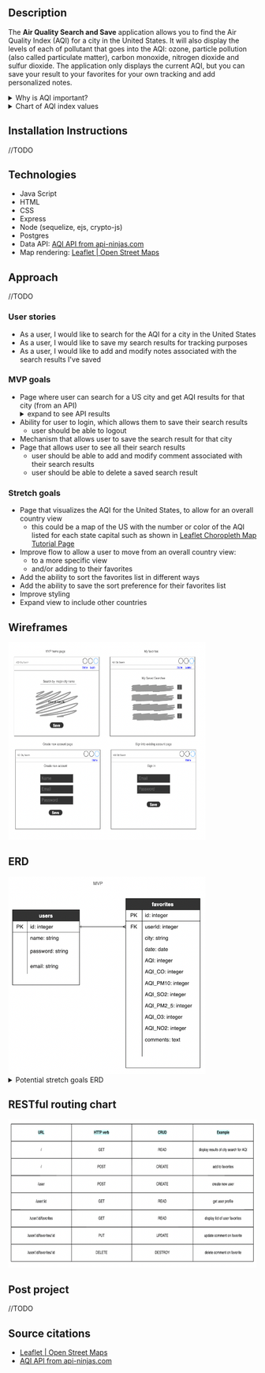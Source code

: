 ## Description
The **Air Quality Search and Save** application allows you to find the Air Quality Index (AQI) for a city in the United States. It will also display the levels of each of pollutant that goes into the AQI: ozone, particle pollution (also called particulate matter), carbon monoxide, nitrogen dioxide and sulfur dioxide. The application only displays the current AQI, but you can save your result to your favorites for your own tracking and add personalized notes.

<!-- Visit [Air Quality Index by City](https://kittens.com/) to try it out.  -->



<details>
<summary>Why is AQI important?</summary>
Local air quality affects how you live and breathe. Like the weather, it can change from day to day or even hour to hour. The U.S.Environmental Protection Agency (EPA) and your local air quality agency have been working to make information about outdoor air quality as easy to find and understand as weather forecasts. A key tool in this effort is the Air Quality Index, or AQI. EPA and local officials use the AQI to provide simple information about your local air quality, how unhealthy air may affect you, and how
you can protect your health. 

source: [Environment Protection Agency - AQI brochure](https://www.airnow.gov/sites/default/files/2018-04/aqi_brochure_02_14_0.pdf)

</details>

<details>
<summary>Chart of AQI index values</summary>

<img src="./img/aqi_chart.png" width="200" height="200"/>
</details>


## Installation Instructions
//TODO

## Technologies
- Java Script
- HTML 
- CSS
- Express
- Node (sequelize, ejs, crypto-js)
- Postgres
- Data API: 
[AQI API from api-ninjas.com](https://api-ninjas.com/api/airquality)
- Map rendering: 
[Leaflet | Open Street Maps](https://leafletjs.com/)

## Approach

//TODO

### User stories
- As a user, I would like to search for the AQI for a city in the United States
- As a user, I would like to save my search results for tracking purposes
- As a user, I would like to add and modify notes associated with the search results I've saved


### MVP goals
- Page where user can search for a US city and get AQI results for that city (from an API)
    <details>
    <summary>expand to see API results</summary>
    <img src="./img/api_confirmation.png" width="200" height="400"/>
    </details>
- Ability for user to login, which allows them to save their search results
    - user should be able to logout
- Mechanism that allows user to save the search result for that city
- Page that allows user to see all their search results
    - user should be able to add and modify comment associated with their search results
    - user should be able to delete a saved search result

### Stretch goals
- Page that visualizes the AQI for the United States, to allow for an overall country view
    - this could be a map of the US with the number or color of the AQI listed for each state capital such as shown in [Leaflet Choropleth Map Tutorial Page](https://leafletjs.com/examples/choropleth/)  
- Improve flow to allow a user to move from an overall country view: 
    - to a more specific view
    - and/or adding to their favorites
- Add the ability to sort the favorites list in different ways
- Add the ability to save the sort preference for their favorites list
- Improve styling
- Expand view to include other countries

## Wireframes

<img src="./img/mockup.png" width="400" height="400"/>

## ERD

<img src="./img/erd_mvp.png" width="400" height="400"/>


<details>
<summary>Potential stretch goals ERD</summary>

<img src="./img/erd_stretch.png" width="350" height="400" />
</details>

## RESTful routing chart

<img src="./img/crud.png" width="800" height="300"/>

## Post project
//TODO

## Source citations
- [Leaflet | Open Street Maps](https://leafletjs.com/)
- [AQI API from api-ninjas.com](https://api-ninjas.com/api/airquality)





